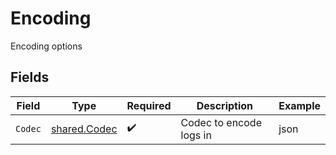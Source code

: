# Encoding

Encoding options


## Fields

| Field                                        | Type                                         | Required                                     | Description                                  | Example                                      |
| -------------------------------------------- | -------------------------------------------- | -------------------------------------------- | -------------------------------------------- | -------------------------------------------- |
| `Codec`                                      | [shared.Codec](../../models/shared/codec.md) | :heavy_check_mark:                           | Codec to encode logs in                      | json                                         |